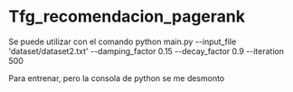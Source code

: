 # Tfg_recomendacion_pagerank
Se puede utilizar con el comando 
python main.py --input_file 'dataset/dataset2.txt' --damping_factor 0.15 --decay_factor 0.9 --iteration 500

Para entrenar, pero la consola de python se me desmonto 

